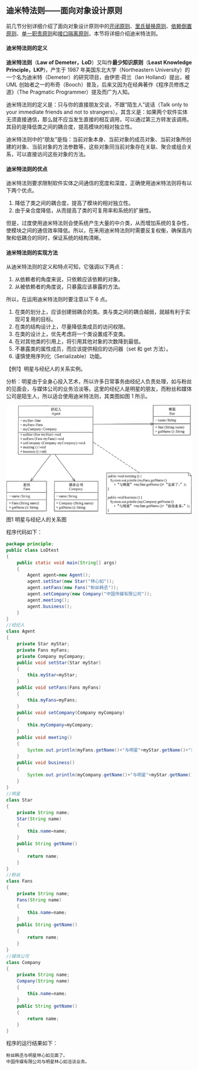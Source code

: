 ## 迪米特法则——面向对象设计原则

前几节分别详细介绍了面向对象设计原则中的[开闭原则](https://gitlab.com/superxzl/way-api/wikis/设计模式/4.-开闭原则)、[里氏替换原则](https://gitlab.com/superxzl/way-api/wikis/设计模式/5.-里氏替换原则)、[依赖倒置原则](https://gitlab.com/superxzl/way-api/wikis/设计模式/6.-依赖倒置原则)、[单一职责原则](https://gitlab.com/superxzl/way-api/wikis/设计模式/7.-单一职责原则)和[接口隔离原则](https://gitlab.com/superxzl/way-api/wikis/设计模式/8.-接口隔离原则)，本节将详细介绍迪米特法则。

#### 迪米特法则的定义

**迪米特法则**（**Law of Demeter，LoD**）又叫作**最少知识原则**（**Least Knowledge Principle，LKP**)，产生于 1987 年美国东北大学（Northeastern University）的一个名为迪米特（Demeter）的研究项目，由伊恩·荷兰（Ian Holland）提出，被 UML 创始者之一的布奇（Booch）普及，后来又因为在经典著作《程序员修炼之道》（The Pragmatic Programmer）提及而广为人知。

迪米特法则的定义是：只与你的直接朋友交谈，不跟“陌生人”说话（Talk only to your immediate friends and not to strangers）。其含义是：如果两个软件实体无须直接通信，那么就不应当发生直接的相互调用，可以通过第三方转发该调用。其目的是降低类之间的耦合度，提高模块的相对独立性。

迪米特法则中的“朋友”是指：当前对象本身、当前对象的成员对象、当前对象所创建的对象、当前对象的方法参数等，这些对象同当前对象存在关联、聚合或组合关系，可以直接访问这些对象的方法。

#### 迪米特法则的优点

迪米特法则要求限制软件实体之间通信的宽度和深度，正确使用迪米特法则将有以下两个优点。

1. 降低了类之间的耦合度，提高了模块的相对独立性。
2. 由于亲合度降低，从而提高了类的可复用率和系统的扩展性。

但是，过度使用迪米特法则会使系统产生大量的中介类，从而增加系统的复杂性，使模块之间的通信效率降低。所以，在釆用迪米特法则时需要反复权衡，确保高内聚和低耦合的同时，保证系统的结构清晰。

#### 迪米特法则的实现方法

从迪米特法则的定义和特点可知，它强调以下两点：

1. 从依赖者的角度来说，只依赖应该依赖的对象。
2. 从被依赖者的角度说，只暴露应该暴露的方法。

所以，在运用迪米特法则时要注意以下 6 点。

1. 在类的划分上，应该创建弱耦合的类。类与类之间的耦合越弱，就越有利于实现可复用的目标。
2. 在类的结构设计上，尽量降低类成员的访问权限。
3. 在类的设计上，优先考虑将一个类设置成不变类。
4. 在对其他类的引用上，将引用其他对象的次数降到最低。
5. 不暴露类的属性成员，而应该提供相应的访问器（set 和 get 方法）。
6. 谨慎使用序列化（Serializable）功能。

【例1】明星与经纪人的关系实例。

分析：明星由于全身心投入艺术，所以许多日常事务由经纪人负责处理，如与粉丝的见面会，与媒体公司的业务洽淡等。这里的经纪人是明星的朋友，而粉丝和媒体公司是陌生人，所以适合使用迪米特法则，其类图如图 1 所示。

![3-1Q113152Q5W1](../uploads/d87439d3da3c6d5dbf5313505f3c45bb/3-1Q113152Q5W1.gif)  
图1 明星与经纪人的关系图

程序代码如下：

```java
package principle;
public class LoDtest
{
    public static void main(String[] args)
    {
        Agent agent=new Agent();
        agent.setStar(new Star("林心如"));
        agent.setFans(new Fans("粉丝韩丞"));
        agent.setCompany(new Company("中国传媒有限公司"));
        agent.meeting();
        agent.business();
    }
}
//经纪人
class Agent
{
    private Star myStar;
    private Fans myFans;
    private Company myCompany;
    public void setStar(Star myStar)
    {
        this.myStar=myStar;
    }
    public void setFans(Fans myFans)
    {
        this.myFans=myFans;
    }
    public void setCompany(Company myCompany)
    {
        this.myCompany=myCompany;
    }
    public void meeting()
    {
        System.out.println(myFans.getName()+"与明星"+myStar.getName()+"见面了。");
    }
    public void business()
    {
        System.out.println(myCompany.getName()+"与明星"+myStar.getName()+"洽淡业务。");
    }
}
//明星
class Star
{
    private String name;
    Star(String name)
    {
        this.name=name;
    }
    public String getName()
    {
        return name;
    }
}
//粉丝
class Fans
{
    private String name;
    Fans(String name)
    {
        this.name=name;
    }
    public String getName()
    {
        return name;
    }
}
//媒体公司
class Company
{
    private String name;
    Company(String name)
    {
        this.name=name;
    }
    public String getName()
    {
        return name;
    }
}
```

程序的运行结果如下：

```
粉丝韩丞与明星林心如见面了。
中国传媒有限公司与明星林心如洽淡业务。
```